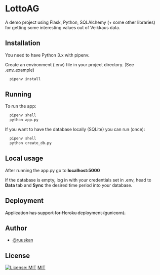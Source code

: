# LottoAG

A demo project using Flask, Python, SQLAlchemy (+ some other libraries) for getting some interesting values out of Veikkaus data.

## Installation

You need to have Python 3.x with pipenv. 

Create an environment (.env) file in your project directory. (See .env_example)

```bash
  pipenv install
```

## Running

To run the app:

```bash
  pipenv shell
  python app.py
```

If you want to have the database locally (SQLite) you can run (once):

```bash
  pipenv shell
  python create_db.py
```

## Local usage

After running the app.py go to **localhost:5000**

If the database is empty, log in with your credentials set in .env, head to **Data** tab and **Sync** the desired time period into your database.

## Deployment

~~Application has support for Heroku deployment (gunicorn).~~
  
## Author

- [@ruuskan](https://www.github.com/ruuskan)

  
## License
[![License: MIT](https://img.shields.io/badge/License-MIT-yellow.svg)](https://opensource.org/licenses/MIT)
[MIT](https://choosealicense.com/licenses/mit/)

  
